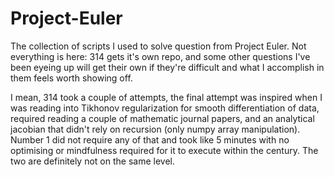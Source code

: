 # Project-Euler
The collection of scripts I used to solve question from Project Euler. Not everything is here: 314 gets it's own repo, and some other questions I've been eyeing up will get their own if they're difficult and what I accomplish in them feels worth showing off. 

I mean, 314 took a couple of attempts, the final attempt was inspired when I was reading into Tikhonov regularization for smooth differentiation of data, required reading a couple of mathematic journal papers, and an analytical jacobian that didn't rely on recursion (only numpy array manipulation). Number 1 did not require any of that and took like 5 minutes with no optimising or mindfulness required for it to execute within the century. The two are definitely not on the same level.
